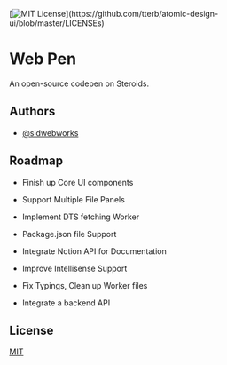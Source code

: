 

[![MIT License](https://img.shields.io/apm/l/atomic-design-ui.svg?)](https://github.com/tterb/atomic-design-ui/blob/master/LICENSEs)


# Web Pen

An open-source codepen on Steroids.


## Authors

- [@sidwebworks](https://www.github.com/sidwebworks)


## Roadmap

- Finish up Core UI components

- Support Multiple File Panels

- Implement DTS fetching Worker

- Package.json file Support

- Integrate Notion API for Documentation

- Improve Intellisense Support

- Fix Typings, Clean up Worker files

- Integrate a backend API






## License

[MIT](https://choosealicense.com/licenses/mit/)

